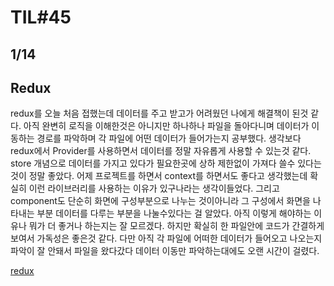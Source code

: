 # TIL#45
## 1/14

## Redux
redux를 오늘 처음 접했는데 데이터를 주고 받고가 어려웠던 나에게 해결책이 된것 같다. 아직 완변히 로직을 이해한것은 아니지만 하나하나 파일을 돌아다니며 데이터가 이동하는 경로를 파악하며 각 파일에 어떤 데이터가 들어가는지 공부했다. 생각보다 redux에서 Provider를 사용하면서 데이터를 정말 자유롭게 사용할 수 있는것 같다. store 개념으로 데이터를 가지고 있다가 필요한곳에 상하 제한없이 가져다 쓸수 있다는 것이 정말 좋았다. 어제 프로젝트를 하면서 context를 하면서도 좋다고 생각했는데 확실히 이런 라이브러리를 사용하는 이유가 있구나라는 생각이들었다. 그리고 component도 단순히 화면에 구성부분으로 나누는 것이아니라 그 구성에서 화면을 나타내는 부분 데이터를 다루는 부분을 나눌수있다는 걸 알았다. 아직 이렇게 해야하는 이유나 뭐가 더 좋거나 하는지는 잘 모르겠다. 하지만 확실히 한 파일안에 코드가 간결하게 보여서 가독성은 좋은것  같다. 다만 아직 각 파일에 어떠한 데이터가 들어오고 나오는지 파악이 잘 안돼서 
파일을 왔다갔다 데이터 이동만 파악하는대에도 오랜 시간이 걸렸다. 

[redux](https://github.com/mrlee323/TIL/blob/main/React/react_redux.md)